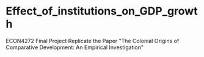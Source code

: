 # Effect_of_institutions_on_GDP_growth
ECON4272 Final Project
Replicate the Paper "The Colonial Origins of Comparative Development: An Empirical Investigation"

